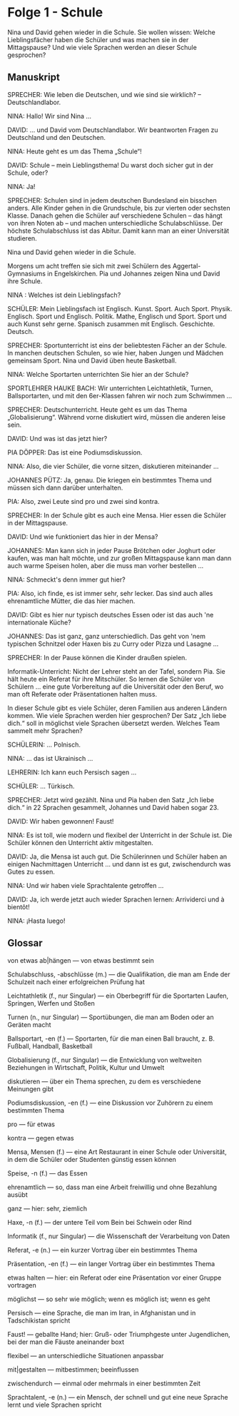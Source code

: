# Folge 1 - Schule

Nina und David gehen wieder in die Schule. Sie wollen wissen: Welche Lieblingsfächer haben die Schüler und was machen sie in der Mittagspause? Und wie viele Sprachen werden an dieser Schule gesprochen?

## Manuskript

SPRECHER:
Wie leben die Deutschen, und wie sind sie wirklich? – Deutschlandlabor.

NINA:
Hallo! Wir sind Nina …

DAVID:
… und David vom Deutschlandlabor. Wir beantworten Fragen zu Deutschland und den Deutschen.

NINA:
Heute geht es um das Thema „Schule“!

DAVID:
Schule – mein Lieblingsthema! Du warst doch sicher gut in der Schule, oder?

NINA:
Ja!

SPRECHER:
Schulen sind in jedem deutschen Bundesland ein bisschen anders. Alle Kinder gehen in die Grundschule, bis zur vierten oder sechsten Klasse. Danach gehen die Schüler auf verschiedene Schulen – das hängt von ihren Noten ab – und machen unterschiedliche Schulabschlüsse. Der höchste Schulabschluss ist das Abitur. Damit kann man an einer Universität studieren.

Nina und David gehen wieder in die Schule.

Morgens um acht treffen sie sich mit zwei Schülern des Aggertal-Gymnasiums in Engelskirchen. Pia und Johannes zeigen Nina und David ihre Schule.

NINA :
Welches ist dein Lieblingsfach?

SCHÜLER:
Mein Lieblingsfach ist Englisch.
Kunst.
Sport.
Auch Sport.
Physik.
Englisch.
Sport und Englisch.
Politik.
Mathe, Englisch und Sport.
Sport und auch Kunst sehr gerne.
Spanisch zusammen mit Englisch.
Geschichte.
Deutsch.

SPRECHER:
Sportunterricht ist eins der beliebtesten Fächer an der Schule. In manchen deutschen Schulen, so wie hier, haben Jungen und Mädchen gemeinsam Sport. Nina und David üben heute Basketball.

NINA:
Welche Sportarten unterrichten Sie hier an der Schule?

SPORTLEHRER HAUKE BACH:
Wir unterrichten Leichtathletik, Turnen, Ballsportarten, und mit den 6er-Klassen fahren wir noch zum Schwimmen …

SPRECHER:
Deutschunterricht. Heute geht es um das Thema „Globalisierung“. Während vorne diskutiert wird, müssen die anderen leise sein.

DAVID:
Und was ist das jetzt hier?

PIA DÖPPER:
Das ist eine Podiumsdiskussion.

NINA:
Also, die vier Schüler, die vorne sitzen, diskutieren miteinander …

JOHANNES PÜTZ:
Ja, genau. Die kriegen ein bestimmtes Thema und müssen sich dann darüber unterhalten.

PIA:
Also, zwei Leute sind pro und zwei sind kontra.

SPRECHER:
In der Schule gibt es auch eine Mensa. Hier essen die Schüler in der Mittagspause.

DAVID:
Und wie funktioniert das hier in der Mensa?

JOHANNES:
Man kann sich in jeder Pause Brötchen oder Joghurt oder kaufen, was man halt möchte, und zur großen Mittagspause kann man dann auch warme Speisen holen, aber die muss man vorher bestellen …

NINA:
Schmeckt's denn immer gut hier?

PIA:
Also, ich finde, es ist immer sehr, sehr lecker. Das sind auch alles ehrenamtliche Mütter, die das hier machen.

DAVID:
Gibt es hier nur typisch deutsches Essen oder ist das auch 'ne internationale Küche?

JOHANNES:
Das ist ganz, ganz unterschiedlich. Das geht von 'nem typischen Schnitzel oder Haxen bis zu Curry oder Pizza und Lasagne …

SPRECHER:
In der Pause können die Kinder draußen spielen.

Informatik-Unterricht: Nicht der Lehrer steht an der Tafel, sondern Pia. Sie hält heute ein Referat für ihre Mitschüler. So lernen die Schüler von Schülern … eine gute Vorbereitung auf die Universität oder den Beruf, wo man oft Referate oder Präsentationen halten muss.

In dieser Schule gibt es viele Schüler, deren Familien aus anderen Ländern kommen. Wie viele Sprachen werden hier gesprochen? Der Satz „Ich liebe dich.“ soll in möglichst viele Sprachen übersetzt werden.
Welches Team sammelt mehr Sprachen?

SCHÜLERIN:
… Polnisch.

NINA:
… das ist Ukrainisch …

LEHRERIN:
Ich kann euch Persisch sagen …

SCHÜLER:
… Türkisch.

SPRECHER:
Jetzt wird gezählt. Nina und Pia haben den Satz „Ich liebe dich.“ in 22 Sprachen gesammelt, Johannes und David haben sogar 23.

DAVID:
Wir haben gewonnen! Faust!

NINA:
Es ist toll, wie modern und flexibel der Unterricht in der Schule ist. Die Schüler können den Unterricht aktiv mitgestalten.

DAVID:
Ja, die Mensa ist auch gut. Die Schülerinnen und Schüler haben an einigen Nachmittagen Unterricht … und dann ist es gut, zwischendurch was Gutes zu essen.

NINA:
Und wir haben viele Sprachtalente getroffen …

DAVID:
Ja, ich werde jetzt auch wieder Sprachen lernen: Arrividerci und à bientôt!

NINA:
¡Hasta luego!

## Glossar

von etwas ab|hängen — von etwas bestimmt sein

Schulabschluss, -abschlüsse (m.) — die Qualifikation, die man am Ende der Schulzeit nach einer erfolgreichen Prüfung hat

Leichtathletik (f., nur Singular) — ein Oberbegriff für die Sportarten Laufen, Springen, Werfen und Stoßen

Turnen (n., nur Singular) — Sportübungen, die man am Boden oder an Geräten macht

Ballsportart, -en (f.) — Sportarten, für die man einen Ball braucht, z. B. Fußball, Handball, Basketball

Globalisierung (f., nur Singular) — die Entwicklung von weltweiten Beziehungen in Wirtschaft, Politik, Kultur und Umwelt

diskutieren — über ein Thema sprechen, zu dem es verschiedene Meinungen gibt

Podiumsdiskussion, -en (f.) — eine Diskussion vor Zuhörern zu einem bestimmten Thema

pro — für etwas

kontra — gegen etwas

Mensa, Mensen (f.) — eine Art Restaurant in einer Schule oder Universität, in dem die Schüler oder Studenten günstig essen können

Speise, -n (f.) — das Essen

ehrenamtlich — so, dass man eine Arbeit freiwillig und ohne Bezahlung ausübt

ganz — hier: sehr, ziemlich

Haxe, -n (f.) — der untere Teil vom Bein bei Schwein oder Rind

Informatik (f., nur Singular) — die Wissenschaft der Verarbeitung von Daten

Referat, -e (n.) — ein kurzer Vortrag über ein bestimmtes Thema

Präsentation, -en (f.) — ein langer Vortrag über ein bestimmtes Thema

etwas halten — hier: ein Referat oder eine Präsentation vor einer Gruppe vortragen

möglichst — so sehr wie möglich; wenn es möglich ist; wenn es geht

Persisch — eine Sprache, die man im Iran, in Afghanistan und in Tadschikistan spricht

Faust! — geballte Hand; hier: Gruß- oder Triumphgeste unter Jugendlichen, bei der man die Fäuste aneinander boxt

flexibel — an unterschiedliche Situationen anpassbar

mit|gestalten — mitbestimmen; beeinflussen

zwischendurch — einmal oder mehrmals in einer bestimmten Zeit

Sprachtalent, -e (n.) — ein Mensch, der schnell und gut eine neue Sprache lernt und viele Sprachen spricht
